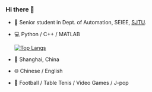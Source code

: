 ### Hi there 👋

<!--
**LeightonWang/LeightonWang** is a ✨ _special_ ✨ repository because its `README.md` (this file) appears on your GitHub profile.

Here are some ideas to get you started:

- 🔭 I’m a student in Dept. of Automation, SEIEE, SJTU
- 🌱 I’m currently learning machine learning, algorithm design and analysis, computer vision, control theory...
- 📫 You can contact me via wtrwang7@sjtu.edu.cn
- ⚡ Fun fact: ...
-->

- 🔭 Senior student in Dept. of Automation, SEIEE, [SJTU](https://en.sjtu.edu.cn/).
- 💻 Python / C++ / MATLAB
  
  [![Top Langs](https://github-readme-stats.vercel.app/api/top-langs/?username=LeightonWang&layout=donut-vertical)](https://github.com/anuraghazra/github-readme-stats)
- 📍 Shanghai, China
- 🌐 Chinese / English
- 🎪 Football / Table Tenis / Video Games / J-pop 
